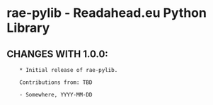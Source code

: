 # rae-pylib - Readahead.eu Python Library

## CHANGES WITH 1.0.0:

        * Initial release of rae-pylib.

        Contributions from: TBD

        - Somewhere, YYYY-MM-DD
